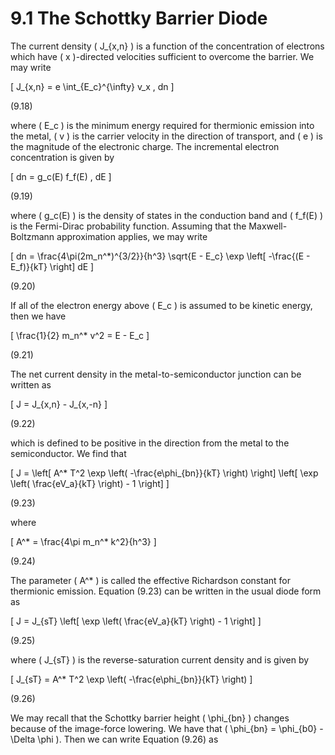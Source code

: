 # 9.1 The Schottky Barrier Diode

The current density \( J_{x,n} \) is a function of the concentration of electrons which have \( x \)-directed velocities sufficient to overcome the barrier. We may write

\[
J_{x,n} = e \int_{E_c}^{\infty} v_x \, dn
\]

(9.18)

where \( E_c \) is the minimum energy required for thermionic emission into the metal, \( v \) is the carrier velocity in the direction of transport, and \( e \) is the magnitude of the electronic charge. The incremental electron concentration is given by

\[
dn = g_c(E) f_f(E) \, dE
\]

(9.19)

where \( g_c(E) \) is the density of states in the conduction band and \( f_f(E) \) is the Fermi-Dirac probability function. Assuming that the Maxwell-Boltzmann approximation applies, we may write

\[
dn = \frac{4\pi(2m_n^*)^{3/2}}{h^3} \sqrt{E - E_c} \exp \left[ -\frac{(E - E_f)}{kT} \right] dE
\]

(9.20)

If all of the electron energy above \( E_c \) is assumed to be kinetic energy, then we have

\[
\frac{1}{2} m_n^* v^2 = E - E_c
\]

(9.21)

The net current density in the metal-to-semiconductor junction can be written as

\[
J = J_{x,n} - J_{x,-n}
\]

(9.22)

which is defined to be positive in the direction from the metal to the semiconductor. We find that

\[
J = \left[ A^* T^2 \exp \left( -\frac{e\phi_{bn}}{kT} \right) \right] \left[ \exp \left( \frac{eV_a}{kT} \right) - 1 \right]
\]

(9.23)

where

\[
A^* = \frac{4\pi m_n^* k^2}{h^3}
\]

(9.24)

The parameter \( A^* \) is called the effective Richardson constant for thermionic emission. Equation (9.23) can be written in the usual diode form as

\[
J = J_{sT} \left[ \exp \left( \frac{eV_a}{kT} \right) - 1 \right]
\]

(9.25)

where \( J_{sT} \) is the reverse-saturation current density and is given by

\[
J_{sT} = A^* T^2 \exp \left( -\frac{e\phi_{bn}}{kT} \right)
\]

(9.26)

We may recall that the Schottky barrier height \( \phi_{bn} \) changes because of the image-force lowering. We have that \( \phi_{bn} = \phi_{b0} - \Delta \phi \). Then we can write Equation (9.26) as